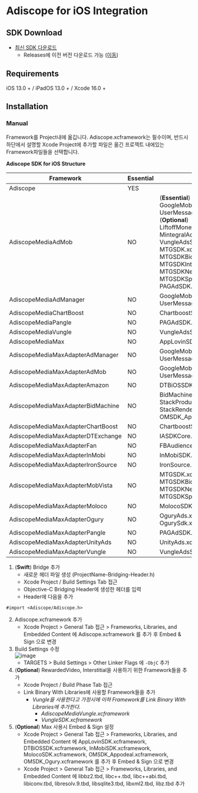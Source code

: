 # Adiscope for iOS Integration

## SDK Download
- [최신 SDK 다운로드](https://github.com/adiscope/Adiscope-iOS-Sample/releases/download/4.3.0/AdiscopeIosSdk-4.3.0.zip)
  - Releases에 이전 버전 다운로드 가능 ([이동](../../releases))

## Requirements
iOS 13.0 + / iPadOS 13.0 + / Xcode 16.0 +

## Installation
### Manual
Framework를 Project내에 옮깁니다. Adiscope.xcframework는 필수이며, 반드시 하단에서 설명할 Xcode Project에 추가할 파일은 옮긴 프로젝트 내에있는 Framework파일들을 선택합니다.

**Adiscope SDK for iOS Structure**

| Framework               | Essential | Third-party Frameworks                                       |
| ---------------------------------- | --------- | ------------------------------------------------------------ |
| Adiscope                           | YES       |                                                              |
| AdiscopeMediaAdMob                 | NO        | (**Essential**)<br/>GoogleMobileAds.xcframework, UserMessagingPlatform.xcframework<br/>(**Optional**)<br/>LiftoffMonetizeAdapter.xcframework, MetaAdapter.xcframework<br/>MintegralAdapter.xcframework, PangleAdapter.xcframework<br/>VungleAdsSDK.xcframework, FBAudiencenetwork.xcframework<br/>MTGSDK.xcframework, MTGSDKBanner.xcframework<br/>MTGSDKBidding.xcframework, MTGSDKInterstitialVideo.xcframework<br/>MTGSDKNewInterstitial.xcframework, MTGSDKReward.xcframework<br/>MTGSDKSplash.xcframework, PAGAdSDK.xcframework<br/>PAGAdSDK.bundle  |
| AdiscopeMediaAdManager             | NO        | GoogleMobileAds.xcframework, UserMessagingPlatform.xcframework  |
| AdiscopeMediaChartBoost            | NO        | ChartboostSDK.xcframework  |
| AdiscopeMediaPangle                | NO        | PAGAdSDK.xcframework, PAGAdSDK.bundle  |
| AdiscopeMediaVungle                | NO        | VungleAdsSDK.xcframework  |
| AdiscopeMediaMax                   | NO        | AppLovinSDK.xcframework  |
| AdiscopeMediaMaxAdapterAdManager   | NO        | GoogleMobileAds.xcframework, UserMessagingPlatform.xcframework  |
| AdiscopeMediaMaxAdapterAdMob       | NO        | GoogleMobileAds.xcframework, UserMessagingPlatform.xcframework  |
| AdiscopeMediaMaxAdapterAmazon      | NO        | DTBiOSSDK.xcframework  |
| AdiscopeMediaMaxAdapterBidMachine  | NO        | BidMachine.xcframework, StackModules.xcframework<br/>StackProductPresentation.xcframework, StackRendering.xcframework<br/>OMSDK_Appodeal.xcframework  |
| AdiscopeMediaMaxAdapterChartBoost  | NO        | ChartboostSDK.xcframework  |
| AdiscopeMediaMaxAdapterDTExchange  | NO        | IASDKCore.xcframework  |
| AdiscopeMediaMaxAdapterFan         | NO        | FBAudienceNetwork.xcframework  |
| AdiscopeMediaMaxAdapterInMobi      | NO        | InMobiSDK.xcframework  |
| AdiscopeMediaMaxAdapterIronSource  | NO        | IronSource.xcframework  |
| AdiscopeMediaMaxAdapterMobVista    | NO        | MTGSDK.xcframework, MTGSDKBanner.xcframework<br/>MTGSDKBidding.xcframework,MTGSDKInterstitialVideo.xcframework<br/>MTGSDKNewInterstitial.xcframework, MTGSDKReward.xcframework<br/>MTGSDKSplash.xcframework  |
| AdiscopeMediaMaxAdapterMoloco      | NO        | MolocoSDK.xcframework  |
| AdiscopeMediaMaxAdapterOgury       | NO        | OguryAds.xcframework, OguryCore.xcframework<br/>OgurySdk.xcframework, OMSDK_Ogury.xcframework  |
| AdiscopeMediaMaxAdapterPangle      | NO        | PAGAdSDK.xcframework, PAGAdSDK.bundle  |
| AdiscopeMediaMaxAdapterUnityAds    | NO        | UnityAds.xcframework  |
| AdiscopeMediaMaxAdapterVungle      | NO        | VungleAdsSDK.xcframework  |



1. (**Swift**) Bridge 추가
   - 새로운 헤더 파일 생성 (ProjectName-Bridging-Header.h)
   - Xcode Project / Build Settings Tab 접근
   - Objective-C Bridging Header에 생성한 헤더를 입력
   - Header에 다음을 추가
```object-c
#import <Adiscope/Adiscope.h>
```
2. Adiscope.xcframework 추가
   - Xcode Project > General Tab 접근 > Frameworks, Libraries, and Embedded Content 에 Adiscope.xcframework 를 추가 후 Embed & Sign 으로 변경
3. Build Settings 수정<br/>
![image](https://github.com/user-attachments/assets/78c0472d-e384-406a-b038-a177c4ab3458)
   - TARGETS > Build Settings > Other Linker Flags 에 `-ObjC` 추가
3. (**Optional**) RewardedVideo, Interstitial을 사용하기 위한 Framework들을 추가
   - Xcode Project / Build Phase Tab 접근
   - Link Binary With Libraries에 사용할 Framework들을 추가 
     - *Vungle을 사용한다고 가정시에 이하 Framework를 Link Binary With Libraries에 추가한다.*
       - *AdiscopeMediaVungle.xcframework*
       - *VungleSDK.xcframework*
4. (**Optional**) Max 사용시 Embed & Sign 설정
   - Xcode Project > General Tab 접근 > Frameworks, Libraries, and Embedded Content 에 AppLovinSDK.xcframework, DTBiOSSDK.xcframework, InMobiSDK.xcframework, MolocoSDK.xcframework, OMSDK_Appodeal.xcframework, OMSDK_Ogury.xcframework 를 추가 후 Embed & Sign 으로 변경
   - Xcode Project > General Tab 접근 > Frameworks, Libraries, and Embedded Content 에 libbz2.tbd, libc++.tbd, libc++abi.tbd, libiconv.tbd, libresolv.9.tbd, libsqlite3.tbd, libxml2.tbd, libz.tbd 추가
